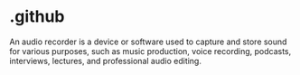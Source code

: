 # .github
An audio recorder is a device or software used to capture and store sound for various purposes, such as music production, voice recording, podcasts, interviews, lectures, and professional audio editing.
